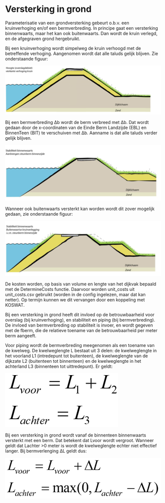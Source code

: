 # Versterking in grond

Parameterisatie van een grondversterking gebeurt o.b.v. een kruinverhoging en/of een bermverbreding. In principe gaat een versterking binnenwaarts, maar het kan ook buitenwaarts. Dan wordt de kruin verlegd, en de afgegraven grond hergebruikt.

Bij een kruinverhoging wordt simpelweg de kruin verhoogd met de betreffende verhoging. Aangenomen wordt dat alle taluds gelijk blijven. Zie onderstaande figuur:

![Verhoging.png](Verhoging.png)

Bij een bermverbreding Δb wordt de berm verbreed met Δb. Dat wordt gedaan door de x-coordinaten van de Einde Berm Landzijde (EBL) en BinnenTeen (BIT) te verschuiven met Δb. Aanname is dat alle taluds verder gelijk blijven.

![Berm_aanbrengen.png](Berm_aanbrengen.png)

Wanneer ook buitenwaarts versterkt kan worden wordt dit zover mogelijk gedaan, zie onderstaande figuur:

![Berm_met_kruinverlegging.png](Berm_met_kruinverlegging.png)


De kosten worden, op basis van volume en lengte van het dijkvak bepaald met de DetermineCosts functie. Daarvoor worden unit_costs uit unit_costs.csv gebruikt (worden in de config ingelezen, maar dat kan netter). Op termijn kunnen we dit vervangen door een koppeling met KOSWAT.

Bij een versterking in grond heeft dit invloed op de betrouwbaarheid voor overslag (bij kruinverhoging), en stabiliteit en piping (bij bermverbreding). De invloed van bermverbreding op stabiliteit is invoer, en wordt gegeven met de fberm, die de relatieve toename van de betrouwbaarheid per meter berm aangeeft.

Voor piping wordt de bermverbreding meegenomen als een toename van de kwelweg. De kwelweglengte L bestaat uit 3 delen: de kwelweglengte in het voorland L1 (intredepunt tot buitenteen), de kwelweglengte van de dijkzate L2 (buitenteen tot binnenteen) en de kwelweglengte in het achterland L3 (binnenteen tot uittredepunt). Er geldt:

![Eq1_berm.PNG](Eq1_berm.PNG)
  
Bij een versterking in grond wordt vanaf de binnenteen binnenwaarts versterkt met een berm. Dat betekent dat Lvoor wordt vergroot. Wanneer geldt dat Lachter >0 meter is wordt de kwelweglengte echter niet effectief langer. Bij bermverlenging ΔL geldt dus:
  
![Eq2_berm.PNG](Eq2_berm.PNG)

